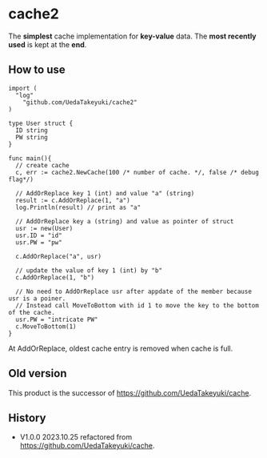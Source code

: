 # cache2

The **simplest** cache implementation for **key-value** data. The **most recently used** is kept at the **end**.

## How to use

```
import (
  "log"
	"github.com/UedaTakeyuki/cache2"
)

type User struct {
  ID string
  PW string
}

func main(){
  // create cache
  c, err := cache2.NewCache(100 /* number of cache. */, false /* debug flag*/)

  // AddOrReplace key 1 (int) and value "a" (string)
  result := c.AddOrReplace(1, "a")
  log.Println(result) // print as "a"

  // AddOrReplace key a (string) and value as pointer of struct
  usr := new(User)
  usr.ID = "id"
  usr.PW = "pw"

  c.AddOrReplace("a", usr)

  // update the value of key 1 (int) by "b"
  c.AddOrReplace(1, "b")

  // No need to AddOrReplace usr after appdate of the member because usr is a poiner.
  // Instead call MoveToBottom with id 1 to move the key to the bottom of the cache.
  usr.PW = "intricate PW"
  c.MoveToBottom(1)
}
```

At AddOrReplace, oldest cache entry is removed when cache is full.

## Old version
This product is the successor of https://github.com/UedaTakeyuki/cache.

## History
- V1.0.0 2023.10.25 refactored from https://github.com/UedaTakeyuki/cache.
